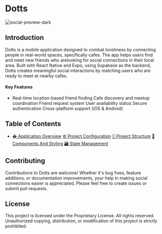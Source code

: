 # Dotts

![social-preview-dark](https://github.com/user-attachments/assets/bcee6db2-6dd0-435f-8255-3f4b36b4cfdc)

## Introduction

Dotts is a mobile application designed to combat loneliness by connecting people in real-world spaces, specifically cafes. The app helps users find and meet new friends who arelooking for social connections in their local area. Built with React Native and Expo, using Supabase as the backend, Dotts creates meaningful social interactions by matching users who are ready to meet at nearby cafes.
#### Key Features
- Real-time location-based friend finding
 Cafe discovery and meetup coordination
 Friend request system
 User availability status
 Secure authentication
 Cross-platform support (iOS & Android)
## Table of Contents
- [� Application Overview](docs/application-overview.md)
 [⚙️ Project Configuration](docs/project-configuration.md)
 [🗄️ Project Structure](docs/project-structure.md)
 [🧱 Components And Styling](docs/components-and-styling.md)
 [🗃️ State Management](docs/state-management.md)
## Contributing
Contributions to Dotts are welcome! Whether it's bug fixes, feature additions, or documentation improvements, your help in making social connections easier is appreciated. Please feel free to create issues or submit pull requests.
## License
This project is licensed under the Proprietary License. All rights reserved. Unauthorized copying, distribution, or modification of this project is strictly prohibited.